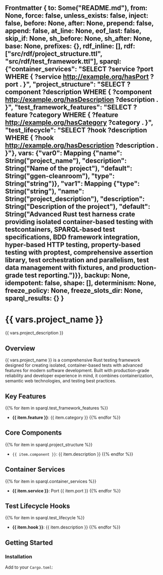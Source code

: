 Frontmatter { to: Some("README.md"), from: None, force: false, unless_exists: false, inject: false, before: None, after: None, prepend: false, append: false, at_line: None, eof_last: false, skip_if: None, sh_before: None, sh_after: None, base: None, prefixes: {}, rdf_inline: [], rdf: ["src/rdf/project_structure.ttl", "src/rdf/test_framework.ttl"], sparql: {"container_services": "SELECT ?service ?port WHERE { ?service <http://example.org/hasPort> ?port . }", "project_structure": "SELECT ?component ?description WHERE { ?component <http://example.org/hasDescription> ?description . }", "test_framework_features": "SELECT ?feature ?category WHERE { ?feature <http://example.org/hasCategory> ?category . }", "test_lifecycle": "SELECT ?hook ?description WHERE { ?hook <http://example.org/hasDescription> ?description . }"}, vars: {"var0": Mapping {"name": String("project_name"), "description": String("Name of the project"), "default": String("ggen-cleanroom"), "type": String("string")}, "var1": Mapping {"type": String("string"), "name": String("project_description"), "description": String("Description of the project"), "default": String("Advanced Rust test harness crate providing isolated container-based testing with testcontainers, SPARQL-based test specifications, BDD framework integration, hyper-based HTTP testing, property-based testing with proptest, comprehensive assertion library, test orchestration and parallelism, test data management with fixtures, and production-grade test reporting.")}}, backup: None, idempotent: false, shape: [], determinism: None, freeze_policy: None, freeze_slots_dir: None, sparql_results: {} }
---
# {{ vars.project_name }}

{{ vars.project_description }}

## Overview

{{ vars.project_name }} is a comprehensive Rust testing framework designed for creating isolated, container-based tests with advanced features for modern software development. Built with production-grade reliability and developer experience in mind, it combines containerization, semantic web technologies, and testing best practices.

## Key Features

{{% for item in sparql.test_framework_features %}}
- **{{ item.feature }}**: {{ item.category }}
{{% endfor %}}

## Core Components

{{% for item in sparql.project_structure %}}
- `{{ item.component }}`: {{ item.description }}
{{% endfor %}}

## Container Services

{{% for item in sparql.container_services %}}
- **{{ item.service }}**: Port {{ item.port }}
{{% endfor %}}

## Test Lifecycle Hooks

{{% for item in sparql.test_lifecycle %}}
- **{{ item.hook }}**: {{ item.description }}
{{% endfor %}}

## Getting Started

### Installation

Add to your `Cargo.toml`: